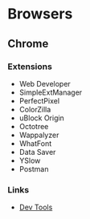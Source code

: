 # Browsers

## Chrome

### Extensions
- Web Developer
- SimpleExtManager
- PerfectPixel
- ColorZilla
- uBlock Origin
- Octotree
- Wappalyzer
- WhatFont
- Data Saver
- YSlow
- Postman

### Links
- [Dev Tools](https://developers.google.com/web/tools/chrome-devtools/)

